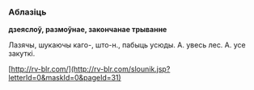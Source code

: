 ### Аблазіць
**дзеяслоў, размоўнае, закончанае трыванне**

Лазячы, шукаючы каго-, што-н., пабыць усюды. А. увесь лес. А. усе закуткі.

<a rel="author">[http://rv-blr.com/](http://rv-blr.com/slounik.jsp?letterId=0&maskId=0&pageId=31)</a>

